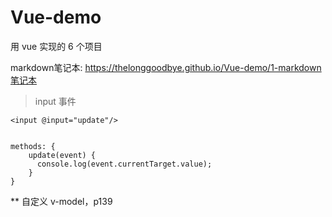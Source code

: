 # Vue-demo
用 vue 实现的 6 个项目

markdown笔记本: https://thelonggoodbye.github.io/Vue-demo/1-markdown笔记本


> input 事件
```
<input @input="update"/>


methods: {
    update(event) {
      console.log(event.currentTarget.value);
    }
}
```

** 自定义 v-model，p139
